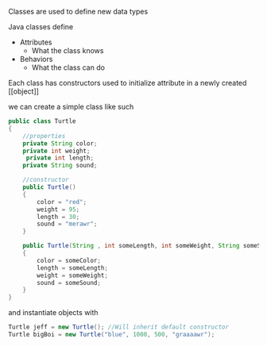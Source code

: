 Classes are used to define new data types

Java classes define 
- Attributes 
	- What the class knows 
- Behaviors 
	- What the class can do

Each class has constructors used to initialize attribute in a newly created [[object]]

we can create a simple class like such

```java
public class Turtle
{
    //properties
    private String color;
    private int weight;
     private int length;
    private String sound;

    //constructor
    public Turtle()
    {
        color = "red";
        weight = 95;
        length = 30;
        sound = "merawr";
    }

    public Turtle(String , int someLength, int someWeight, String someSound)
    {
        color = someColor;
        length = someLength;
        weight = someWeight;
        sound = someSound;
    }
}
```

and instantiate objects with 
```java
Turtle jeff = new Turtle(); //Will inherit default constructor
Turtle bigBoi = new Turtle("blue", 1000, 500, "graaaawr");

```
